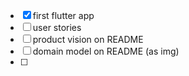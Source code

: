- [x] first flutter app
- [ ] user stories
- [ ] product vision on README
- [ ] domain model on README (as img)
- [ ] 
